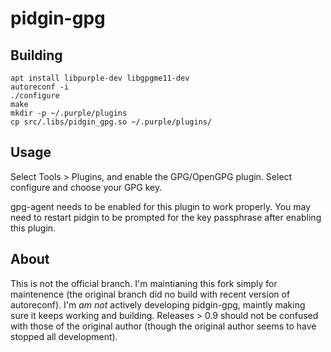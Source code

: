 pidgin-gpg
==========

Building
--------
	apt install libpurple-dev libgpgme11-dev
    autoreconf -i
    ./configure
    make
	mkdir -p ~/.purple/plugins
    cp src/.libs/pidgin_gpg.so ~/.purple/plugins/

Usage
-----
Select Tools > Plugins, and enable the GPG/OpenGPG plugin. Select
configure and choose your GPG key.

gpg-agent needs to be enabled for this plugin to work properly. You
may need to restart pidgin to be prompted for the key passphrase after
enabling this plugin.

About
-----
This is not the official branch. I'm maintianing this fork simply for
maintenence (the original branch did no build with recent version of
autoreconf). I'm *am not* actively developing pidgin-gpg, maintly making
sure it keeps working and building. Releases > 0.9 should not be confused
with those of the original author (though the original author seems to
have stopped all development).
